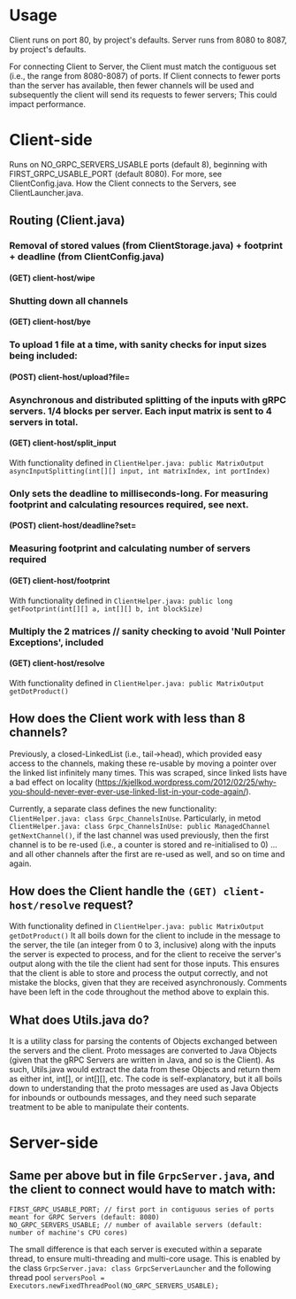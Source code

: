 # Usage
Client runs on port 80, by project's defaults. Server runs from 8080 to 8087, by project's defaults.

For connecting Client to Server, the Client must match the contiguous set (i.e., the range from 8080-8087) of ports.
If Client connects to fewer ports than the server has available,
then fewer channels will be used and subsequently the client will send its requests to fewer servers; This could impact performance.

# Client-side
Runs on NO_GRPC_SERVERS_USABLE ports (default 8), beginning with FIRST_GRPC_USABLE_PORT (default 8080). For more, see ClientConfig.java.
How the Client connects to the Servers, see ClientLauncher.java.

## Routing (Client.java)

### Removal of stored values (from ClientStorage.java) + footprint + deadline (from ClientConfig.java)
#### (GET) client-host/wipe

### Shutting down all channels
#### (GET) client-host/bye

### To upload 1 file at a time, with sanity checks for input sizes being included:
#### (POST) client-host/upload?file=

### Asynchronous and distributed splitting of the inputs with gRPC servers. 1/4 blocks per server. Each input matrix is sent to 4 servers in total.
#### (GET) client-host/split_input
With functionality defined in ```ClientHelper.java: public MatrixOutput asyncInputSplitting(int[][] input, int matrixIndex, int portIndex)```

### Only sets the deadline to milliseconds-long. For measuring footprint and calculating resources required, see next.
#### (POST) client-host/deadline?set=

### Measuring footprint and calculating number of servers required
#### (GET) client-host/footprint
With functionality defined in ```ClientHelper.java: public long getFootprint(int[][] a, int[][] b, int blockSize)```

### Multiply the 2 matrices  // sanity checking to avoid 'Null Pointer Exceptions', included
#### (GET) client-host/resolve
With functionality defined in ```ClientHelper.java: public MatrixOutput getDotProduct()```

## How does the Client work with less than 8 channels?
Previously, a closed-LinkedList (i.e., tail->head), which provided easy access to the channels, making these re-usable by moving a pointer over the linked list infinitely many times.
This was scraped, since linked lists have a bad effect on locality (https://kjellkod.wordpress.com/2012/02/25/why-you-should-never-ever-ever-use-linked-list-in-your-code-again/).

Currently, a separate class defines the new functionality: ```ClientHelper.java: class Grpc_ChannelsInUse```.
Particularly, in metod ```ClientHelper.java: class Grpc_ChannelsInUse: public ManagedChannel getNextChannel()```,
if the last channel was used previously, then the first channel is to be re-used (i.e., a counter is stored and re-initialised to 0)
... and all other channels after the first are re-used as well, and so on time and again.

## How does the Client handle the ```(GET) client-host/resolve``` request?
With functionality defined in ```ClientHelper.java: public MatrixOutput getDotProduct()```
It all boils down for the client to include in the message to the server, the tile (an integer from 0 to 3, inclusive) along with the inputs 
the server is expected to process, and for the client to receive the server's output along with the tile the client had sent for those inputs.
This ensures that the client is able to store and process the output correctly, and not mistake the blocks, given that they are received asynchronously.
Comments have been left in the code throughout the method above to explain this.

## What does Utils.java do?
It is a utility class for parsing the contents of Objects exchanged between the servers and the client.
Proto messages are converted to Java Objects (given that the gRPC Servers are written in Java, and so is the Client).
As such, Utils.java would extract the data from these Objects and return them as either int, int[], or int[][], etc.
The code is self-explanatory, but it all boils down to understanding that the proto messages are used as Java Objects for inbounds or outbounds messages,
and they need such separate treatment to be able to manipulate their contents.

# Server-side
## Same per above but in file ```GrpcServer.java```, and the client to connect would have to match with:
```
FIRST_GRPC_USABLE_PORT; // first port in contiguous series of ports meant for GRPC Servers (default: 8080)
NO_GRPC_SERVERS_USABLE; // number of available servers (default: number of machine's CPU cores)
```
The small difference is that each server is executed within a separate thread, to ensure multi-threading and multi-core usage.
This is enabled by the class ```GrpcServer.java: class GrpcServerLauncher``` and the following thread pool ```serversPool = Executors.newFixedThreadPool(NO_GRPC_SERVERS_USABLE);```